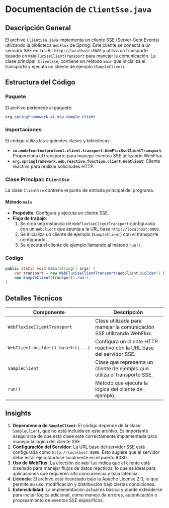 # Documentación de `ClientSse.java`

## Descripción General

El archivo `ClientSse.java` implementa un cliente SSE (Server-Sent Events) utilizando la biblioteca `WebFlux` de Spring. Este cliente se conecta a un servidor SSE en la URL `http://localhost:8080` y utiliza un transporte basado en `WebFluxSseClientTransport` para manejar la comunicación. La clase principal, `ClientSse`, contiene un método `main` que inicializa el transporte y ejecuta un cliente de ejemplo (`SampleClient`).

## Estructura del Código

### Paquete
El archivo pertenece al paquete:
```java
org.springframework.ai.mcp.sample.client
```

### Importaciones
El código utiliza las siguientes clases y bibliotecas:
- **`io.modelcontextprotocol.client.transport.WebFluxSseClientTransport`**: Proporciona el transporte para manejar eventos SSE utilizando WebFlux.
- **`org.springframework.web.reactive.function.client.WebClient`**: Cliente reactivo para realizar solicitudes HTTP.

### Clase Principal: `ClientSse`
La clase `ClientSse` contiene el punto de entrada principal del programa.

#### Método `main`
- **Propósito**: Configura y ejecuta un cliente SSE.
- **Flujo de trabajo**:
  1. Se crea una instancia de `WebFluxSseClientTransport` configurada con un `WebClient` que apunta a la URL base `http://localhost:8080`.
  2. Se inicializa un cliente de ejemplo (`SampleClient`) con el transporte configurado.
  3. Se ejecuta el cliente de ejemplo llamando al método `run()`.

### Código
```java
public static void main(String[] args) {
    var transport = new WebFluxSseClientTransport(WebClient.builder().baseUrl("http://localhost:8080"));
    new SampleClient(transport).run();
}
```

## Detalles Técnicos

| Componente                          | Descripción                                                                 |
|-------------------------------------|-----------------------------------------------------------------------------|
| `WebFluxSseClientTransport`         | Clase utilizada para manejar la comunicación SSE utilizando WebFlux.        |
| `WebClient.builder().baseUrl(...)`  | Configura un cliente HTTP reactivo con la URL base del servidor SSE.         |
| `SampleClient`                      | Clase que representa un cliente de ejemplo que utiliza el transporte SSE.   |
| `run()`                             | Método que ejecuta la lógica del cliente de ejemplo.                        |

## Insights

1. **Dependencia de `SampleClient`**: El código depende de la clase `SampleClient`, que no está incluida en este archivo. Es importante asegurarse de que esta clase esté correctamente implementada para manejar la lógica del cliente SSE.
2. **Configuración del Servidor**: La URL base del servidor SSE está configurada como `http://localhost:8080`. Esto sugiere que el servidor debe estar ejecutándose localmente en el puerto 8080.
3. **Uso de WebFlux**: La elección de `WebFlux` indica que el cliente está diseñado para manejar flujos de datos reactivos, lo que es ideal para aplicaciones que requieren alta concurrencia y baja latencia.
4. **Licencia**: El archivo está licenciado bajo la Apache License 2.0, lo que permite su uso, modificación y distribución bajo ciertas condiciones.
5. **Extensibilidad**: La implementación actual es básica y puede extenderse para incluir lógica adicional, como manejo de errores, autenticación o procesamiento de eventos SSE específicos.
